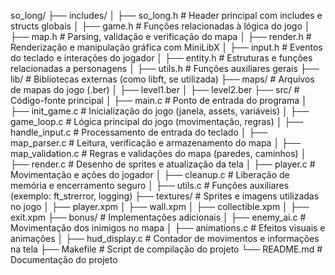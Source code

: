 so_long/
├── includes/
│ ├── so_long.h # Header principal com includes e structs globais
│ ├── game.h # Funções relacionadas à lógica do jogo
│ ├── map.h # Parsing, validação e verificação do mapa
│ ├── render.h # Renderização e manipulação gráfica com MiniLibX
│ ├── input.h # Eventos do teclado e interações do jogador
│ ├── entity.h # Estruturas e funções relacionadas a personagens
│ ├── utils.h # Funções auxiliares gerais
├── lib/ # Bibliotecas externas (como libft, se utilizada)
├── maps/ # Arquivos de mapas do jogo (.ber)
│ ├── level1.ber
│ ├── level2.ber
├── src/ # Código-fonte principal
│ ├── main.c # Ponto de entrada do programa
│ ├── init_game.c # Inicialização do jogo (janela, assets, variáveis)
│ ├── game_loop.c # Lógica principal do jogo (movimentação, regras)
│ ├── handle_input.c # Processamento de entrada do teclado
│ ├── map_parser.c # Leitura, verificação e armazenamento do mapa
│ ├── map_validation.c # Regras e validações do mapa (paredes, caminhos)
│ ├── render.c # Desenho de sprites e atualização da tela
│ ├── player.c # Movimentação e ações do jogador
│ ├── cleanup.c # Liberação de memória e encerramento seguro
│ ├── utils.c # Funções auxiliares (exemplo: ft_strerror, logging)
├── textures/ # Sprites e imagens utilizadas no jogo
│ ├── player.xpm
│ ├── wall.xpm
│ ├── collectible.xpm
│ ├── exit.xpm
├── bonus/ # Implementações adicionais
│ ├── enemy_ai.c # Movimentação dos inimigos no mapa
│ ├── animations.c # Efeitos visuais e animações
│ ├── hud_display.c # Contador de movimentos e informações na tela
├── Makefile # Script de compilação do projeto
└── README.md # Documentação do projeto
